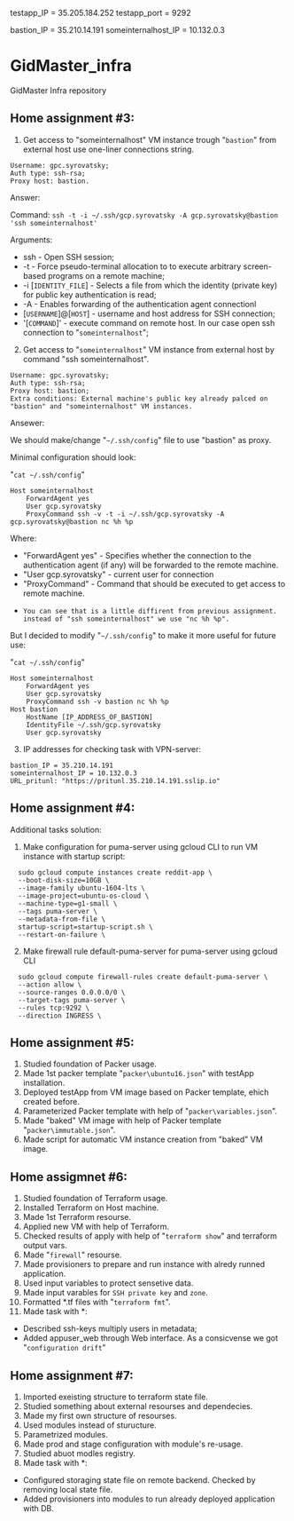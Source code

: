 testapp_IP = 35.205.184.252
testapp_port = 9292

bastion_IP = 35.210.14.191
someinternalhost_IP = 10.132.0.3


# GidMaster_infra
GidMaster Infra repository

## Home assignment #3:
1. Get access to "someinternalhost" VM instance trough "`bastion`" from external host use one-liner connections string.
```
Username: gpc.syrovatsky;
Auth type: ssh-rsa;
Proxy host: bastion.
```
Answer:

Command: `ssh -t -i ~/.ssh/gcp.syrovatsky -A gcp.syrovatsky@bastion 'ssh someinternalhost'`  

Arguments:
* ssh - Open SSH session;
* -t - Force pseudo-terminal allocation to to execute arbitrary screen-based programs on	a remote machine;
* -i [`IDENTITY_FILE`] - Selects a file from which the identity (private key) for public key authentication	is read;
* -A - Enables forwarding	of the authentication agent connectionl
* [`USERNAME`]@[`HOST`] - username and host address for SSH connection;
* '[`COMMAND`]' - execute command on remote host. In our case open ssh connection to "`someinternalhost`";

2. Get access to "`someinternalhost`" VM instance from external host by command "ssh someinternalhost".
```
Username: gpc.syrovatsky;
Auth type: ssh-rsa;
Proxy host: bastion;
Extra conditions: External machine's public key already palced on "bastion" and "someinternalhost" VM instances.
```
Ansewer:

We should make/change "`~/.ssh/config`" file to use "bastion" as proxy.

Minimal configuration should look:

"`cat ~/.ssh/config`"
```
Host someinternalhost
    ForwardAgent yes
    User gcp.syrovatsky
    ProxyCommand ssh -v -t -i ~/.ssh/gcp.syrovatsky -A gcp.syrovatsky@bastion nc %h %p
```
Where:
* "ForwardAgent yes" - Specifies whether the connection to the authentication agent (if any) will be forwarded to the remote machine.
* "User gcp.syrovatsky" - current user for connection
* "ProxyCommand" - Command that should be executed to get access to remote machine.
*     You can see that is a little diffirent from previous assignment. instead of "ssh someinternalhost" we use "nc %h %p".

But I decided to modify "`~/.ssh/config`" to make it more useful for future use:

"`cat ~/.ssh/config`"
```
Host someinternalhost
    ForwardAgent yes
    User gcp.syrovatsky
    ProxyCommand ssh -v bastion nc %h %p
Host bastion
    HostName [IP_ADDRESS_OF_BASTION]
    IdentityFile ~/.ssh/gcp.syrovatsky
    User gcp.syrovatsky
```

3. IP addresses for checking task with VPN-server:
```
bastion_IP = 35.210.14.191
someinternalhost_IP = 10.132.0.3    
URL_pritunl: "https://pritunl.35.210.14.191.sslip.io"
```

## Home assignment #4:

Additional tasks solution:

1. Make configuration for puma-server using gcloud CLI to run VM instance with startup script:
```
  sudo gcloud compute instances create reddit-app \
  --boot-disk-size=10GB \
  --image-family ubuntu-1604-lts \
  --image-project=ubuntu-os-cloud \
  --machine-type=g1-small \
  --tags puma-server \
  --metadata-from-file \
  startup-script=startup-script.sh \
  --restart-on-failure \
```  

2.  Make firewall rule default-puma-server for puma-server using gcloud CLI
```
  sudo gcloud compute firewall-rules create default-puma-server \
  --action allow \
  --source-ranges 0.0.0.0/0 \
  --target-tags puma-server \
  --rules tcp:9292 \
  --direction INGRESS \
```
## Home assignment #5:

1. Studied foundation of Packer usage.
2. Made 1st packer template "`packer\ubuntu16.json`" with testApp installation.
3. Deployed testApp from VM image based on Packer template, ehich created before.
4. Parameterized Packer template with help of "`packer\variables.json`".
5. Made "baked" VM image with help of Packer template "`packer\immutable.json`".
6. Made script for automatic VM instance creation from "baked" VM image.

## Home assigmnet #6:

1. Studied foundation of Terraform usage.
2. Installed Terraform on Host machine.
3. Made 1st Terraform resourse.
4. Applied new VM with help of Terraform.
5. Checked results of apply with help of "`terraform show`" and terraform output vars.
6. Made "`firewall`" resourse.
7. Made provisioners to prepare and run instance with alredy runned application.
8. Used input variables to protect sensetive data.
9. Made input varables for `SSH private key` and `zone`.
10. Formatted *.tf files with "`terraform fmt`".
11. Made task with *:
* Described ssh-keys multiply users in metadata;
* Added appuser_web through Web interface. As a consicvense we got "`configuration drift`"

## Home assignment #7:
1. Imported exeisting structure to terraform state file.
2. Studied something about external resourses and dependecies.
3. Made my first own structure of resourses.
4. Used modules instead of sturucture.
5. Parametrized modules.
6. Made prod and stage configuration with module's re-usage.
7. Studied abuot modles registry.
8. Made task with *:
* Configured storaging state file on remote backend. Checked by removing local state file. 
* Added provisioners into modules to run already deployed application with DB.
